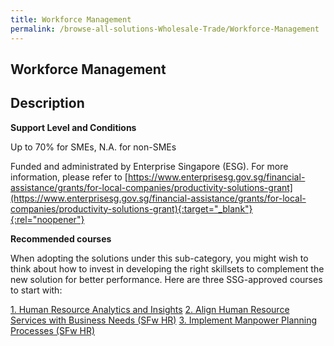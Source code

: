 ```yaml
---
title: Workforce Management
permalink: /browse-all-solutions-Wholesale-Trade/Workforce-Management
---
```


## Workforce Management
## Description

**Support Level and Conditions**

Up to 70% for SMEs, N.A. for non-SMEs

Funded and administrated by Enterprise Singapore (ESG). For more information, please refer to
[https://www.enterprisesg.gov.sg/financial-assistance/grants/for-local-companies/productivity-solutions-grant](https://www.enterprisesg.gov.sg/financial-assistance/grants/for-local-companies/productivity-solutions-grant){:target="_blank"}{:rel="noopener"}

**Recommended courses**

When adopting the solutions under this sub-category, you might wish to think about how to invest in developing the right skillsets to complement the new solution for better performance. Here are three SSG-approved courses to start with:

<a href='https://courses.enterprisejobskills.gov.sg/Course_Internet/CourseDetail/Human-Resource-Analytics-Insights-Synchronous-elearning-2'  target='_blank' rel='noopener'>1. Human Resource Analytics and Insights</a>
<a href='https://courses.enterprisejobskills.gov.sg/Course_Internet/CourseDetail/Align-Human-Resource-Services-Business-Needs-SFw-HR-1'  target='_blank' rel='noopener'>2. Align Human Resource Services with Business Needs (SFw HR)</a>
<a href='https://courses.enterprisejobskills.gov.sg/Course_Internet/CourseDetail/Implement-Manpower-Planning-Processes-SFw-HR-1'  target='_blank' rel='noopener'>3. Implement Manpower Planning Processes (SFw HR)</a>

